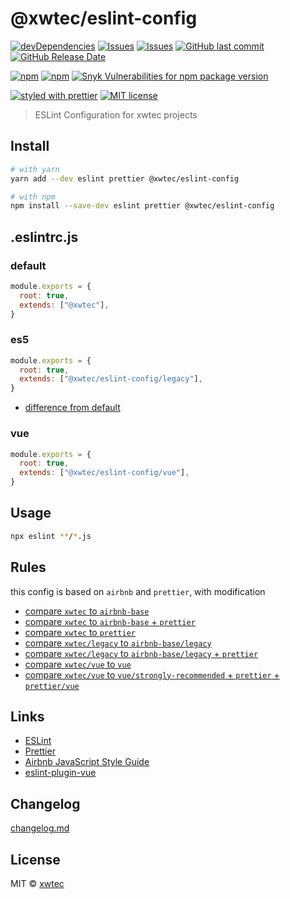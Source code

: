 # @xwtec/eslint-config

[![devDependencies](https://img.shields.io/david/dev/xwtec/eslint-config.svg?style=flat-square)](https://david-dm.org/xwtec/eslint-config)
[![Issues](http://img.shields.io/github/issues/xwtec/eslint-config.svg?style=flat-square)](https://github.com/xwtec/eslint-config/issues)
[![Issues](https://img.shields.io/github/issues-pr/xwtec/eslint-config.svg?style=flat-square)](https://github.com/xwtec/eslint-config/pulls)
[![GitHub last commit](https://img.shields.io/github/last-commit/xwtec/eslint-config.svg?style=flat-square)](https://github.com/xwtec/eslint-config/commits)
[![GitHub Release Date](https://img.shields.io/github/release-date/xwtec/eslint-config.svg?style=flat-square)](https://github.com/xwtec/eslint-config/releases)

[![npm](https://img.shields.io/npm/v/@xwtec/eslint-config.svg?style=flat-square)](https://www.npmjs.com/package/@xwtec/eslint-config)
[![npm](https://img.shields.io/npm/dt/@xwtec/eslint-config.svg?style=flat-square)](https://www.npmjs.com/package/@xwtec/eslint-config)
[![Snyk Vulnerabilities for npm package version](https://img.shields.io/snyk/vulnerabilities/npm/@xwtec/eslint-config.svg?style=flat-square)](https://snyk.io/vuln/npm:@xwtec%2Feslint-config)

[![styled with prettier](https://img.shields.io/badge/styled_with-prettier-ff69b4.svg?style=flat-square)](https://github.com/prettier/prettier)
[![MIT license](https://img.shields.io/github/license/xwtec/eslint-config.svg?style=flat-square)](http://opensource.org/licenses/MIT)

> ESLint Configuration for xwtec projects

## Install

```sh
# with yarn
yarn add --dev eslint prettier @xwtec/eslint-config

# with npm
npm install --save-dev eslint prettier @xwtec/eslint-config
```

## .eslintrc.js

### default

```js
module.exports = {
  root: true,
  extends: ["@xwtec"],
}
```

### es5

```js
module.exports = {
  root: true,
  extends: ["@xwtec/eslint-config/legacy"],
}
```

- [difference from default](https://github.com/xwtec/eslint-config/blob/master/doocs/compare-xwtec-legacy.md)

### vue

```js
module.exports = {
  root: true,
  extends: ["@xwtec/eslint-config/vue"],
}
```

## Usage

```sh
npx eslint **/*.js
```

## Rules

this config is based on `airbnb` and `prettier`, with modification

- [compare `xwtec` to `airbnb-base`](https://github.com/xwtec/eslint-config/tree/master/docs/compare-xwtec-airbnb.md)
- [compare `xwtec` to `airbnb-base` + `prettier`](https://github.com/xwtec/eslint-config/tree/master/docs/compare-xwtec-airbnb-prettier.md)
- [compare `xwtec` to `prettier`](https://github.com/xwtec/eslint-config/tree/master/docs/compare-xwtec-prettier.md)
- [compare `xwtec/legacy` to `airbnb-base/legacy`](https://github.com/xwtec/eslint-config/tree/master/docs/compare-legacy-airbnb-legacy.md)
- [compare `xwtec/legacy` to `airbnb-base/legacy` + `prettier`](https://github.com/xwtec/eslint-config/tree/master/docs/compare-legacy-airbnb-legacy-prettier.md)
- [compare `xwtec/vue` to `vue`](https://github.com/xwtec/eslint-config/tree/master/docs/compare-vue-vue.md)
- [compare `xwtec/vue` to `vue/strongly-recommended` + `prettier` + `prettier/vue`](https://github.com/xwtec/eslint-config/tree/master/docs/compare-vue-vue-prettier.md)

## Links

- [ESLint](https://eslint.org/)
- [Prettier](https://prettier.io/)
- [Airbnb JavaScript Style Guide](https://github.com/airbnb/javascript)
- [eslint-plugin-vue](https://github.com/vuejs/eslint-plugin-vue)

## Changelog

[changelog.md](https://github.com/xwtec/eslint-config/blob/master/changelog.md)

## License

MIT © [xwtec](https://github.com/xwtec)
